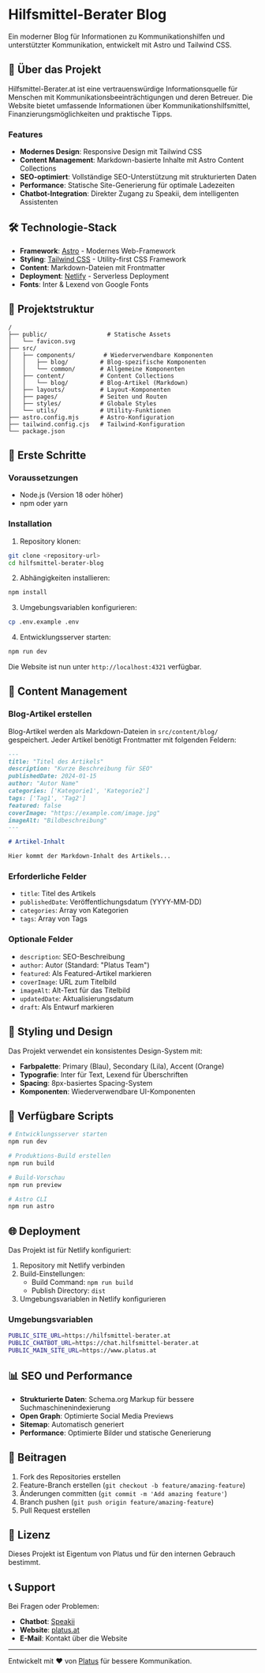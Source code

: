 # Hilfsmittel-Berater Blog

Ein moderner Blog für Informationen zu Kommunikationshilfen und unterstützter Kommunikation, entwickelt mit Astro und Tailwind CSS.

## 🚀 Über das Projekt

Hilfsmittel-Berater.at ist eine vertrauenswürdige Informationsquelle für Menschen mit Kommunikationsbeeinträchtigungen und deren Betreuer. Die Website bietet umfassende Informationen über Kommunikationshilfsmittel, Finanzierungsmöglichkeiten und praktische Tipps.

### Features

- **Modernes Design**: Responsive Design mit Tailwind CSS
- **Content Management**: Markdown-basierte Inhalte mit Astro Content Collections
- **SEO-optimiert**: Vollständige SEO-Unterstützung mit strukturierten Daten
- **Performance**: Statische Site-Generierung für optimale Ladezeiten
- **Chatbot-Integration**: Direkter Zugang zu Speakii, dem intelligenten Assistenten

## 🛠 Technologie-Stack

- **Framework**: [Astro](https://astro.build/) - Modernes Web-Framework
- **Styling**: [Tailwind CSS](https://tailwindcss.com/) - Utility-first CSS Framework
- **Content**: Markdown-Dateien mit Frontmatter
- **Deployment**: [Netlify](https://netlify.com/) - Serverless Deployment
- **Fonts**: Inter & Lexend von Google Fonts

## 📁 Projektstruktur

```
/
├── public/                 # Statische Assets
│   └── favicon.svg
├── src/
│   ├── components/        # Wiederverwendbare Komponenten
│   │   ├── blog/         # Blog-spezifische Komponenten
│   │   └── common/       # Allgemeine Komponenten
│   ├── content/          # Content Collections
│   │   └── blog/         # Blog-Artikel (Markdown)
│   ├── layouts/          # Layout-Komponenten
│   ├── pages/            # Seiten und Routen
│   ├── styles/           # Globale Styles
│   └── utils/            # Utility-Funktionen
├── astro.config.mjs      # Astro-Konfiguration
├── tailwind.config.cjs   # Tailwind-Konfiguration
└── package.json
```

## 🚀 Erste Schritte

### Voraussetzungen

- Node.js (Version 18 oder höher)
- npm oder yarn

### Installation

1. Repository klonen:
```bash
git clone <repository-url>
cd hilfsmittel-berater-blog
```

2. Abhängigkeiten installieren:
```bash
npm install
```

3. Umgebungsvariablen konfigurieren:
```bash
cp .env.example .env
```

4. Entwicklungsserver starten:
```bash
npm run dev
```

Die Website ist nun unter `http://localhost:4321` verfügbar.

## 📝 Content Management

### Blog-Artikel erstellen

Blog-Artikel werden als Markdown-Dateien in `src/content/blog/` gespeichert. Jeder Artikel benötigt Frontmatter mit folgenden Feldern:

```markdown
---
title: "Titel des Artikels"
description: "Kurze Beschreibung für SEO"
publishedDate: 2024-01-15
author: "Autor Name"
categories: ['Kategorie1', 'Kategorie2']
tags: ['Tag1', 'Tag2']
featured: false
coverImage: "https://example.com/image.jpg"
imageAlt: "Bildbeschreibung"
---

# Artikel-Inhalt

Hier kommt der Markdown-Inhalt des Artikels...
```

### Erforderliche Felder

- `title`: Titel des Artikels
- `publishedDate`: Veröffentlichungsdatum (YYYY-MM-DD)
- `categories`: Array von Kategorien
- `tags`: Array von Tags

### Optionale Felder

- `description`: SEO-Beschreibung
- `author`: Autor (Standard: "Platus Team")
- `featured`: Als Featured-Artikel markieren
- `coverImage`: URL zum Titelbild
- `imageAlt`: Alt-Text für das Titelbild
- `updatedDate`: Aktualisierungsdatum
- `draft`: Als Entwurf markieren

## 🎨 Styling und Design

Das Projekt verwendet ein konsistentes Design-System mit:

- **Farbpalette**: Primary (Blau), Secondary (Lila), Accent (Orange)
- **Typografie**: Inter für Text, Lexend für Überschriften
- **Spacing**: 8px-basiertes Spacing-System
- **Komponenten**: Wiederverwendbare UI-Komponenten

## 🔧 Verfügbare Scripts

```bash
# Entwicklungsserver starten
npm run dev

# Produktions-Build erstellen
npm run build

# Build-Vorschau
npm run preview

# Astro CLI
npm run astro
```

## 🌐 Deployment

Das Projekt ist für Netlify konfiguriert:

1. Repository mit Netlify verbinden
2. Build-Einstellungen:
   - Build Command: `npm run build`
   - Publish Directory: `dist`
3. Umgebungsvariablen in Netlify konfigurieren

### Umgebungsvariablen

```bash
PUBLIC_SITE_URL=https://hilfsmittel-berater.at
PUBLIC_CHATBOT_URL=https://chat.hilfsmittel-berater.at
PUBLIC_MAIN_SITE_URL=https://www.platus.at
```

## 📊 SEO und Performance

- **Strukturierte Daten**: Schema.org Markup für bessere Suchmaschinenindexierung
- **Open Graph**: Optimierte Social Media Previews
- **Sitemap**: Automatisch generiert
- **Performance**: Optimierte Bilder und statische Generierung

## 🤝 Beitragen

1. Fork des Repositories erstellen
2. Feature-Branch erstellen (`git checkout -b feature/amazing-feature`)
3. Änderungen committen (`git commit -m 'Add amazing feature'`)
4. Branch pushen (`git push origin feature/amazing-feature`)
5. Pull Request erstellen

## 📄 Lizenz

Dieses Projekt ist Eigentum von Platus und für den internen Gebrauch bestimmt.

## 📞 Support

Bei Fragen oder Problemen:

- **Chatbot**: [Speakii](https://chat.hilfsmittel-berater.at)
- **Website**: [platus.at](https://www.platus.at)
- **E-Mail**: Kontakt über die Website

---

Entwickelt mit ❤️ von [Platus](https://www.platus.at) für bessere Kommunikation.